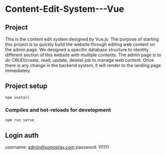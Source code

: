 # Content-Edit-System---Vue

## Project
This is the content edit system designed by Vue.js. The purpose of starting this project is to quickly build the website through editing web content on the admin page. We designed a specific database structure to identity different section of this website with multiple contents. The admin page is to do CRUD(create, read, update, delete) job to manage web content. Once there is any change in the backend system, it will render to the landing page immediately.

## Project setup
```
npm install
```

### Compiles and hot-reloads for development
```
npm run serve
```
## Login auth
username: admin@somoplay.com
password: 111111

